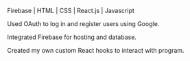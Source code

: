 Firebase | HTML | CSS | React.js | Javascript	

Used OAuth to log in and register users using Google.

Integrated Firebase for hosting and database.

Created my own custom React hooks to interact with program.
